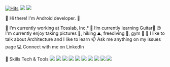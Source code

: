 [![Hits](https://hits.seeyoufarm.com/api/count/incr/badge.svg?url=https%3A%2F%2Fgithub.com%2Fzerogyuni&count_bg=%2379C83D&title_bg=%23555555&icon=&icon_color=%23E7E7E7&title=hits&edge_flat=false)](https://hits.seeyoufarm.com)
<img src="https://img.shields.io/badge/Instagram-E4405F?style=flat-square&logo=Instagram&logoColor=white"/>
<img src="https://img.shields.io/badge/leeyeonggyun@gmail.com-EA4335?style=flat-square&logo=GMail&logoColor=white"/>

👋  Hi there! I'm Android developer. 🚀

🏢  I'm currently working at Tosslab, Inc.°
🌱  I’m currently learning Guitar🎸
😉  I'm currently enjoy taking pictures 📸, hiking ⛰, freediving 🤿, gym 💪
💬  I like to talk about Architecture and I like to learn
📫  Ask me anything on my issues page
💻  Connect with me on LinkedIn


💪 Skills
Tech & Tools
<img src="https://img.shields.io/badge/Android-3DDC84?style=flat-square&logo=Android&logoColor=white"/>
<img src="https://img.shields.io/badge/Kotlin-7F52FF?style=flat-square&logo=Kotlin&logoColor=white"/>
<img src="https://img.shields.io/badge/Java-007396?style=flat-square&logo=Java&logoColor=white"/>
<img src="https://img.shields.io/badge/Git-F05032?style=flat-square&logo=Git&logoColor=white"/>
<img src="https://img.shields.io/badge/OpenGl-5586A4?style=flat-square&logo=OpenGl&logoColor=white"/>
<img src="https://img.shields.io/badge/Firebase-FFCA28?style=flat-square&logo=Firebase&logoColor=white"/>
<img src="https://img.shields.io/badge/ReactiveX-B7178C?style=flat-square&logo=ReactiveX&logoColor=white"/>
<img src="https://img.shields.io/badge/Atlassian-0052CC?style=flat-square&logo=Atlassian&logoColor=white"/>
<img src="https://img.shields.io/badge/Realm-39477F?style=flat-square&logo=Realm&logoColor=white"/>
<img src="https://img.shields.io/badge/Notion-000000?style=flat-square&logo=Notion&logoColor=white"/>
